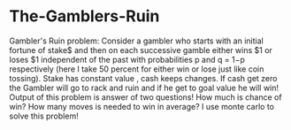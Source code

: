 # The-Gamblers-Ruin
Gambler's Ruin problem: Consider a gambler who starts with an initial fortune of stake$ and then on each successive gamble either wins $1 or loses $1 independent of the
past with probabilities p and q = 1−p respectively (here I take 50 percent for either win or lose just like coin tossing). Stake has constant value , cash keeps changes. If
cash get zero the Gambler will go to rack and ruin and if he get to goal value he will win! 
Output of this problem is answer of two questions! How much is chance of win? How many moves is needed to win in average?
I use monte carlo to solve this problem!

